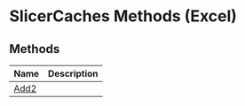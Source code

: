 
# SlicerCaches Methods (Excel)

## Methods



|**Name**|**Description**|
|:-----|:-----|
|[Add2](8d6f1099-e1ea-d157-8e64-1a9956b77c1b.md)||
